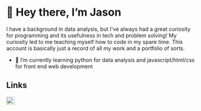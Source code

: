 # 👋 Hey there, I’m Jason

I have a background in data analysis, but I've always had a great curiosity for programming and its usefulness in tech and problem solving! My curiosity led to me teaching myself how to code in my spare time. This account is basically just a record of all my work and a portfolio of sorts.

- 🌱 I’m currently learning python for data analysis and javascript/html/css for front end web development

## Links

<a href="https://www.linkedin.com/in/jason-b-richardson/">
  <img align="left" alt="Jason's LinkedIN" width="22px" src="https://raw.githubusercontent.com/peterthehan/peterthehan/master/assets/linkedin.svg" />
</a>
<br>

<!---
Jsnrichie/Jsnrichie is a ✨ special ✨ repository because its `README.md` (this file) appears on your GitHub profile.
You can click the Preview link to take a look at your changes.
--->
